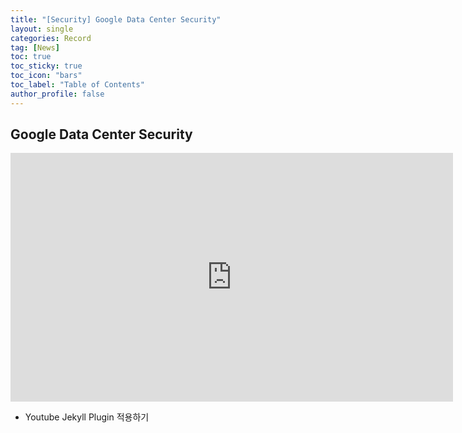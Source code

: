 ```yaml
---
title: "[Security] Google Data Center Security"
layout: single
categories: Record
tag: [News]
toc: true
toc_sticky: true
toc_icon: "bars"
toc_label: "Table of Contents"
author_profile: false
---
```


## Google Data Center Security
<iframe width="708" height="398" src="https://www.youtube.com/embed/kd33UVZhnAA" title="Google Data Center Security: 6 Layers Deep" frameborder="0" allow="accelerometer; autoplay; clipboard-write; encrypted-media; gyroscope; picture-in-picture" allowfullscreen></iframe>

- Youtube Jekyll Plugin 적용하기